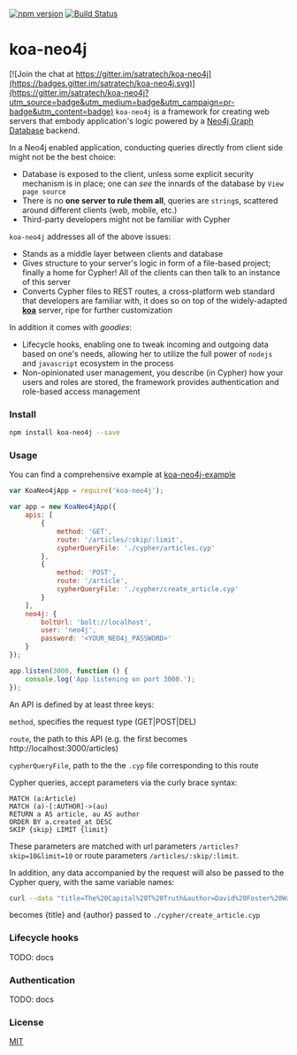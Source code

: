 [![npm version](https://badge.fury.io/js/koa-neo4j.svg)](https://www.npmjs.com/package/koa-neo4j) [![Build Status](https://travis-ci.org/satratech/koa-neo4j.svg?branch=master)](https://travis-ci.org/satratech/koa-neo4j)
# koa-neo4j

[![Join the chat at https://gitter.im/satratech/koa-neo4j](https://badges.gitter.im/satratech/koa-neo4j.svg)](https://gitter.im/satratech/koa-neo4j?utm_source=badge&utm_medium=badge&utm_campaign=pr-badge&utm_content=badge)
`koa-neo4j` is a framework for creating web servers that embody application's logic powered by a [Neo4j Graph Database](https://neo4j.com/) backend.

In a Neo4j enabled application, conducting queries directly from client side might not be the best choice:

- Database is exposed to the client, unless some explicit security mechanism is in place; one can *see* the innards of the database by `View page source`
- There is no **one server to rule them all**, queries are `string`s, scattered around different clients (web, mobile, etc.)
- Third-party developers might not be familiar with Cypher

`koa-neo4j` addresses all of the above issues:

- Stands as a middle layer between clients and database 
- Gives structure to your server's logic in form of a file-based project; finally a home for Cypher! All of the clients can then talk to an instance of this server
- Converts Cypher files to REST routes, a cross-platform web standard that developers are familiar with, it does so on top of the widely-adapted [**koa**](http://koajs.com/) server, ripe for further customization
 
In addition it comes with *goodies*:
 
- Lifecycle hooks, enabling one to tweak incoming and outgoing data based on one's needs, allowing her to utilize the full power of `nodejs` and `javascript` ecosystem in the process
- Non-opinionated user management, you describe (in Cypher) how your users and roles are stored, the framework provides authentication and role-based access management

### Install
```bash
npm install koa-neo4j --save
```

### Usage
You can find a comprehensive example at [koa-neo4j-example](https://github.com/satratech/koa-neo4j-example) 
```javascript
var KoaNeo4jApp = require('koa-neo4j');

var app = new KoaNeo4jApp({
    apis: [
        {
            method: 'GET',
            route: '/articles/:skip/:limit',
            cypherQueryFile: './cypher/articles.cyp'
        },
        {
            method: 'POST',
            route: '/article',
            cypherQueryFile: './cypher/create_article.cyp'
        }
    ],
    neo4j: {
        boltUrl: 'bolt://localhost',
        user: 'neo4j',
        password: '<YOUR_NEO4j_PASSWORD>'
    }
});

app.listen(3000, function () {
    console.log('App listening on port 3000.');
});

```

An API is defined by at least three keys:

`method`, specifies the request type (GET|POST|DEL)

`route`, the path to this API (e.g. the first becomes http://localhost:3000/articles)

`cypherQueryFile`, path to the the `.cyp` file corresponding to this route

Cypher queries, accept parameters via the curly brace syntax:
```cypher
MATCH (a:Article)
MATCH (a)-[:AUTHOR]->(au)
RETURN a AS article, au AS author
ORDER BY a.created_at DESC
SKIP {skip} LIMIT {limit}
```

These parameters are matched with url parameters `/articles?skip=10&limit=10` or route parameters `/articles/:skip/:limit`.

In addition, any data accompanied by the request will also be passed to the Cypher query, with the same variable names:
```bash
curl --data "title=The%20Capital%20T%20Truth&author=David%20Foster%20Wallace" localhost:3000/article
```
becomes {title} and {author} passed to `./cypher/create_article.cyp`

### Lifecycle hooks
TODO: docs

### Authentication
TODO: docs

### License
[MIT](https://github.com/satratech/koa-neo4j/blob/master/LICENSE)
